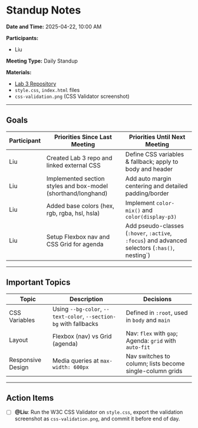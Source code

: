 # Standup Notes

**Date and Time:** 2025-04-22, 10:00 AM

**Participants:**
- Liu

**Meeting Type:** Daily Standup

**Materials:**

- [Lab 3 Repository]([https://github.com/<your-github-username>/sp25-cse110-lab3](https://github.com/BoscoLiu0/sp25-cse110-lab3.git))
- `style.css`, `index.html` files
- `css-validation.png` (CSS Validator screenshot)

---

## Goals

| Participant | Priorities Since Last Meeting                                 | Priorities Until Next Meeting                                                                   |
| ----------- | ------------------------------------------------------------- | ----------------------------------------------------------------------------------------------- |
| Liu      | Created Lab 3 repo and linked external CSS                    | Define CSS variables & fallback; apply to body and header                                       |
| Liu         | Implemented section styles and box-model (shorthand/longhand) | Add auto margin centering and detailed padding/border                                           |
| Liu     | Added base colors (hex, rgb, rgba, hsl, hsla)                 | Implement `color-mix()` and `color(display-p3)`                                                 |
| Liu  | Setup Flexbox nav and CSS Grid for agenda                     | Add pseudo-classes (`:hover`, `:active`, `:focus`) and advanced selectors (`:has()`, nesting\`) |

---

## Important Topics

| Topic             | Description                                                       | Decisions                                                |
| ----------------- | ----------------------------------------------------------------- | -------------------------------------------------------- |
| CSS Variables     | Using `--bg-color`, `--text-color`, `--section-bg` with fallbacks | Defined in `:root`, used in `body` and `main`            |
| Layout            | Flexbox (nav) vs Grid (agenda)                                    | Nav: `flex` with `gap`; Agenda: `grid` with `auto-fit`   |
| Responsive Design | Media queries at `max-width: 600px`                               | Nav switches to column; lists become single-column grids |

---

## Action Items

- [ ] **@Liu**: Run the W3C CSS Validator on `style.css`, export the validation screenshot as `css-validation.png`, and commit it before end of day.
